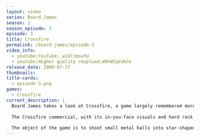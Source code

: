 ```yaml
---
layout: video
series: Board James
season: 1
season_episode: 3
episode: 3
title: Crossfire
permalink: /board-james/episode-3
video_info:
  - youtube;YouTube;_wibltmswYU
  - youtube;Higher quality reupload;W9hW5gVaNJo
release_date: 2009-07-17
thumbnails:
title-cards: 
  - episode-3.png
games:
  - Crossfire
current_description: |
  Board James takes a look at Crossfire, a game largely remembered more for its hyperactive commercial in the early 90s than for the game itself.
  
  The Crossfire commercial, with its in-you-face visuals and hard rock theme song, is certainly a product of the 90s. However, the game itself dates back to 1971, when it was first introduced by the Milton Bradley Company.
  
  The object of the game is to shoot small metal balls into star-shaped and triangle-shaped pucks in order to knock them into your opponents goal. Sounds fun enough, but can the game itself possibly live up to the epic commercial? Introducing M0therF*cker Mike, he and Board James test this game out while paying homage to the commercial.
---
```


